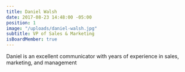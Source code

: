 ```yaml
---
title: Daniel Walsh
date: 2017-08-23 14:48:00 -05:00
position: 1
image: "/uploads/daniel-walsh.jpg"
subtitle: VP of Sales & Marketing
isBoardMember: true
---
```


Daniel is an excellent communicator with years of experience in sales, marketing, and management